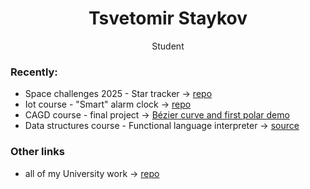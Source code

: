 <div align="center">
  <h1>Tsvetomir Staykov </h1>
  <p>Student</p>
</div>

### Recently:
 - Space challenges 2025 - Star tracker -> [repo](https://github.com/IvaylooTs/StarTracker)
 - Iot course - "Smart" alarm clock -> [repo](https://github.com/eGuardianDev/SmartClock)
 - CAGD course - final project -> [Bézier curve and first polar demo](https://www.eguardian.dev/CAGD/)
 - Data structures course - Functional language interpreter -> [source](https://github.com/eGuardianDev/University-Work/tree/main/(%202%20)%20second%20Year/(%203%20)%20%20Third%20semester/Data%20structures/Project)

 
### Other links
 - all of my University work -> [repo](https://github.com/eGuardianDev/University-Work)  
